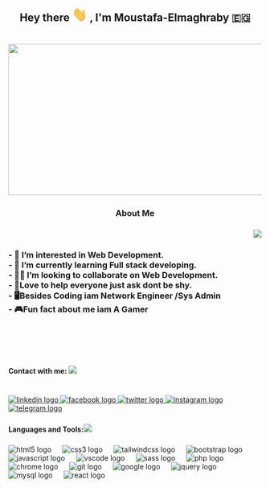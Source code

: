 
<h2 align="center">Hey there <img src="https://raw.githubusercontent.com/ABSphreak/ABSphreak/master/gifs/Hi.gif" width="30px"> , I'm Moustafa-Elmaghraby &#x1F1EA;&#x1F1EC;
       </h2>
        
      

###

<br clear="both">

<div align="center">
  <img height="300"  
 width="700" src="https://miro.medium.com/v2/resize:fit:2000/1*-ntL3Dsvc-dJ5cLGRtSuEw.gif"  />
</div>

###

<h3 align="center">About Me</h3>

###

<img align="right" height="250" src="https://camo.githubusercontent.com/7de37139d0b4c1ce40865e799b446c0e963a3dd8fb68d239707237c40604fa3d/68747470733a2f2f63646e2e6472696262626c652e636f6d2f75736572732f3733303730332f73637265656e73686f74732f363538313234332f6176656e746f2e676966"  />

###
<br>

<h3 align="left">- 👀 I’m interested in Web Development.<br>- 🌱 I’m currently learning Full stack developing.<br>- 🙋‍♂️ I’m looking to collaborate on Web Development.<br>- 💞️Love to help everyone just ask dont be shy.<br>- 🖥️Besides Coding iam Network Engineer /Sys Admin<br>- 🎮Fun fact about me iam A Gamer</h3>

###

<br clear="both">
<h4 align="left">Contact with me: <img src='https://raw.githubusercontent.com/ShahriarShafin/ShahriarShafin/main/Assets/handshake.gif' width="70px"></h4>

###

<br clear="both">

<div align="left">
  <a href="https://www.linkedin.com/in/moustafa-elmaghraby/" target="_blank">
    <img src="https://raw.githubusercontent.com/maurodesouza/profile-readme-generator/master/src/assets/icons/social/linkedin/default.svg" width="45" height="30" alt="linkedin logo"  />
  </a>
  <a href="https://www.facebook.com/elmaghraby.egy/" target="_blank">
    <img src="https://raw.githubusercontent.com/maurodesouza/profile-readme-generator/master/src/assets/icons/social/facebook/default.svg" width="45" height="30" alt="facebook logo"  />
  </a>
  <a href="https://twitter.com/elmaghraby_egy" target="_blank">
    <img src="https://raw.githubusercontent.com/maurodesouza/profile-readme-generator/master/src/assets/icons/social/twitter/default.svg" width="45" height="30" alt="twitter logo"  />
  </a>
  <a href="https://www.instagram.com/elmaghraby.eg/" target="_blank">
    <img src="https://raw.githubusercontent.com/maurodesouza/profile-readme-generator/master/src/assets/icons/social/instagram/default.svg" width="45" height="30" alt="instagram logo"  />
  </a>
  <a href="https://t.me/elmaghraby705" target="_blank">
    <img src="https://raw.githubusercontent.com/maurodesouza/profile-readme-generator/master/src/assets/icons/social/telegram/default.svg" width="45" height="30" alt="telegram logo"  />
  </a>
</div>

###

<h4 align="left">Languages and Tools:<img src="https://media.giphy.com/media/iY8CRBdQXODJSCERIr/giphy.gif" width="30px"></h4>

###

<div align="left">
  <img src="https://cdn.jsdelivr.net/gh/devicons/devicon/icons/html5/html5-original.svg" height="40" alt="html5 logo"  />
  <img width="14" />
  <img src="https://cdn.jsdelivr.net/gh/devicons/devicon/icons/css3/css3-original.svg" height="40" alt="css3 logo"  />
  <img width="14" />
  <img src="https://cdn.jsdelivr.net/gh/devicons/devicon/icons/tailwindcss/tailwindcss-original-wordmark.svg" height="40" alt="tailwindcss logo"  />
  <img width="14" />
  <img src="https://cdn.jsdelivr.net/gh/devicons/devicon/icons/bootstrap/bootstrap-original.svg" height="40" alt="bootstrap logo"  />
  <img width="14" />
  <img src="https://cdn.jsdelivr.net/gh/devicons/devicon/icons/javascript/javascript-original.svg" height="40" alt="javascript logo"  />
  <img width="14" />
  <img src="https://cdn.jsdelivr.net/gh/devicons/devicon/icons/vscode/vscode-original.svg" height="40" alt="vscode logo"  />
  <img width="14" />
  <img src="https://cdn.jsdelivr.net/gh/devicons/devicon/icons/sass/sass-original.svg" height="40" alt="sass logo"  />
  <img width="14" />
  <img src="https://cdn.jsdelivr.net/gh/devicons/devicon/icons/php/php-original.svg" height="40" alt="php logo"  />
  <img width="14" />
  <img src="https://cdn.jsdelivr.net/gh/devicons/devicon/icons/chrome/chrome-original.svg" height="40" alt="chrome logo"  />
  <img width="14" />
  <img src="https://cdn.jsdelivr.net/gh/devicons/devicon/icons/git/git-original.svg" height="40" alt="git logo"  />
  <img width="14" />
  <img src="https://cdn.jsdelivr.net/gh/devicons/devicon/icons/google/google-original.svg" height="40" alt="google logo"  />
  <img width="14" />
  <img src="https://cdn.jsdelivr.net/gh/devicons/devicon/icons/jquery/jquery-original.svg" height="40" alt="jquery logo"  />
  <img width="14" />
  <img src="https://cdn.jsdelivr.net/gh/devicons/devicon/icons/mysql/mysql-original.svg" height="40" alt="mysql logo"  />
  <img width="14" />
  <img src="https://cdn.jsdelivr.net/gh/devicons/devicon/icons/react/react-original.svg" height="40" alt="react logo"  />
</div>

###
